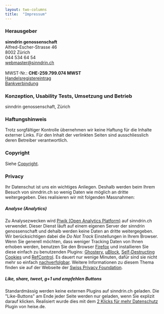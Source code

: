 ```yaml
---
layout: two-columns
title:  "Impressum"
---
```

### Herausgeber

**sinndrin genossenschaft**<br>
Alfred-Escher-Strasse 46<br>
8002 Zürich<br>
<i class="fi-telephone"></i> 044 534 64 54<br>
<a href="mailto:webmaster@sinndrin.ch"><i class="fi-mail"></i> webmaster@sinndrin.ch</a><br><br>
MWST-Nr.: **CHE-259.799.074 MWST**<br>
<a href="http://zh.powernet.ch/webservices/inet/HRG/HRG.asmx/getHRGHTML?chnr=0205000489&amp;amt=020&amp;toBeModified=0&amp;validOnly=0&amp;lang=1&amp;sort=0"><i class="fi-info"></i> Handelsregistereintrag</a><br>
<a href="/ueber-uns/kontakt/#bankverbindung"><i class="fi-bitcoin-circle"></i> Bankverbindung</a>

### Konzeption, Usability Tests, Umsetzung und Betrieb

sinndrin genossenschaft, Zürich

### Haftungshinweis

Trotz sorgfältiger Kontrolle übernehmen wir keine Haftung für die Inhalte externer Links. Für den Inhalt der verlinkten Seiten sind ausschliesslich deren Betreiber verantwortlich.

### Copyright
Siehe [Copyright](/ueber-uns/copyright/).

### Privacy
Ihr Datenschut ist uns ein wichtiges Anliegen. Deshalb werden beim Ihrem Besuch von sinndrin.ch so wenig Daten wie möglich an dritte weitergegeben. Dies realisieren wir mit folgenden Massnahmen:

##### Analyse (Analytics)
Zu Analysezwecken wird [Piwik (Open Analytics Platform)](http://piwik.org/) auf sinndrin.ch verwendet. Dieser Dienst läuft auf einem eigenen Server der sinndrin genossenschaft und dehalb werden keine Daten an dritte weitergegeben. Wir berücksichtigen dabei die *Do Not Track* Einstellungen in Ihrem Browser. Wenn Sie generell möchten, dass weniger Tracking Daten von Ihnen erhoben werden, benutzen Sie den Browser [Firefox](http://firefox.org/) und installieren Sie diese einfach zu benutzenden Plugins: [Ghostery](https://addons.mozilla.org/de/firefox/addon/ghostery/), [µBlock](https://addons.mozilla.org/en-US/firefox/addon/ublock/), [Self-Destructing Cookies](https://addons.mozilla.org/de/firefox/addon/self-destructing-cookies/) und [RefControl](https://addons.mozilla.org/de/firefox/addon/refcontrol/). Es dauert nur wenige Minuten, dafür sind sie nicht mehr so einfach [nachverfolgbar](http://panopticlick.eff.org/). Weitere Informationen zu diesem Thema finden sie auf der Webseite der [Swiss Privacy Foundation](http://www.privacyfoundation.ch/de/service/browserspuren.html).

##### Like, share, tweet, g+1 und empfehlen Buttons
Standardmässig werden keine externen Plugins auf sinndrin.ch geladen. Die "Like-Buttons" am Ende jeder Seite werden nur geladen, wenn Sie explizit darauf klicken. Realisiert wurde dies mit dem [2 Klicks für mehr Datenschutz](http://www.heise.de/ct/artikel/2-Klicks-fuer-mehr-Datenschutz-1333879.html) Plugin von heise.de.